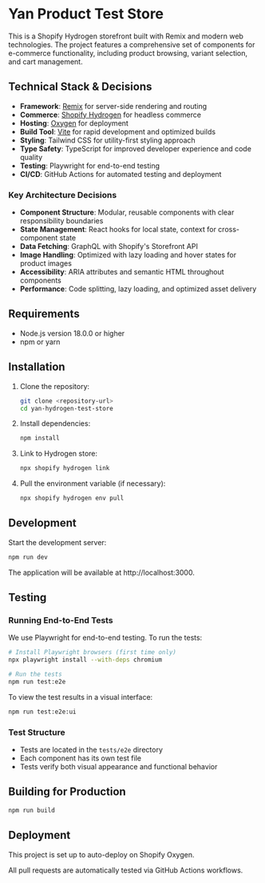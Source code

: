 # Yan Product Test Store

This is a Shopify Hydrogen storefront built with Remix and modern web technologies. The project features a comprehensive set of components for e-commerce functionality, including product browsing, variant selection, and cart management.

## Technical Stack & Decisions

- **Framework**: [Remix](https://remix.run/) for server-side rendering and routing
- **Commerce**: [Shopify Hydrogen](https://shopify.dev/custom-storefronts/hydrogen) for headless commerce
- **Hosting**: [Oxygen](https://shopify.dev/custom-storefronts/oxygen) for deployment
- **Build Tool**: [Vite](https://vitejs.dev/) for rapid development and optimized builds
- **Styling**: Tailwind CSS for utility-first styling approach
- **Type Safety**: TypeScript for improved developer experience and code quality
- **Testing**: Playwright for end-to-end testing
- **CI/CD**: GitHub Actions for automated testing and deployment

### Key Architecture Decisions

- **Component Structure**: Modular, reusable components with clear responsibility boundaries
- **State Management**: React hooks for local state, context for cross-component state
- **Data Fetching**: GraphQL with Shopify's Storefront API
- **Image Handling**: Optimized with lazy loading and hover states for product images
- **Accessibility**: ARIA attributes and semantic HTML throughout components
- **Performance**: Code splitting, lazy loading, and optimized asset delivery

## Requirements

- Node.js version 18.0.0 or higher
- npm or yarn

## Installation

1. Clone the repository:
   ```bash
   git clone <repository-url>
   cd yan-hydrogen-test-store
   ```

2. Install dependencies:
   ```bash
   npm install
   ```
3. Link to Hydrogen store:
   ```bash
   npx shopify hydrogen link
   ```

3. Pull the environment variable (if necessary):
   ```bash
   npx shopify hydrogen env pull
   ```

## Development

Start the development server:
```bash
npm run dev
```

The application will be available at http://localhost:3000.

## Testing

### Running End-to-End Tests

We use Playwright for end-to-end testing. To run the tests:

```bash
# Install Playwright browsers (first time only)
npx playwright install --with-deps chromium

# Run the tests
npm run test:e2e
```

To view the test results in a visual interface:
```bash
npm run test:e2e:ui
```

### Test Structure

- Tests are located in the `tests/e2e` directory
- Each component has its own test file
- Tests verify both visual appearance and functional behavior

## Building for Production

```bash
npm run build
```

## Deployment

This project is set up to auto-deploy on Shopify Oxygen.


All pull requests are automatically tested via GitHub Actions workflows.